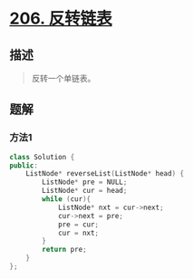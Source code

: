 # [206. 反转链表](https://leetcode-cn.com/problems/reverse-linked-list/)


## 描述
> 反转一个单链表。

## 题解

### 方法1


```c++
class Solution {
public:
    ListNode* reverseList(ListNode* head) {
        ListNode* pre = NULL;
        ListNode* cur = head;
        while (cur){
            ListNode* nxt = cur->next;
            cur->next = pre;
            pre = cur;
            cur = nxt;
        }
        return pre;
    }
};
```
